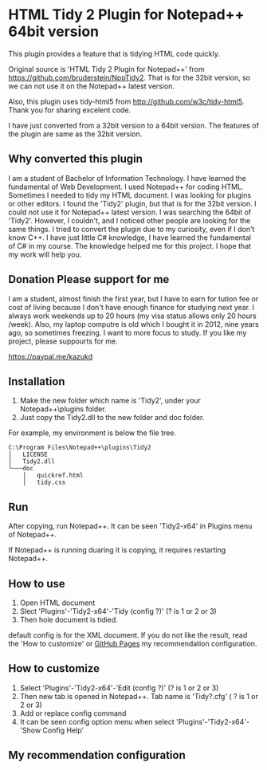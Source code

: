 # HTML Tidy 2 Plugin for Notepad++ 64bit version 
This plugin provides a feature that is tidying HTML code quickly.

Original source is 'HTML Tidy 2 Plugin for Notepad++' from https://github.com/bruderstein/NppTidy2.
That is for the 32bit version, so we can not use it on the Notepad++ latest version.

Also, this plugin uses tidy-html5 from http://github.com/w3c/tidy-html5.
Thank you for sharing excelent code.

I have just converted from a 32bit version to a 64bit version.
The features of the plugin are same as the 32bit version.

## Why converted this plugin
I am a student of Bachelor of Information Technology. I have learned the fundamental of Web Development. I used Notepad++ for coding HTML. Sometimes I needed to tidy my HTML document.
I was looking for plugins or other editors.  I found the 'Tidy2' plugin, but that is for the 32bit version. I could not use it for Notepad++ latest version. I was searching the 64bit of 'Tidy2'. However, I couldn't, and I noticed other people are looking for the same things.
I tried to convert the plugin due to my curiosity, even if I don't know C++. I have just little C# knowledge, I have learned the fundamental of C# in my course. The knowledge helped me for this project. I hope that my work will help you.

## Donation Please support for me
I am a student, almost finish the first year,  but I have to earn for tution fee or cost of living because I don't have enough finance for studying next year. I always work weekends up to 20 hours (my visa status allows only 20 hours /week). Also, my laptop computre is old which I bought it in 2012, nine years ago, so sometimes freezing. I want to more focus to study. If you like my project, please suppourts for me.

https://paypal.me/kazukd


## Installation
1. Make the new folder which name is 'Tidy2', under your Notepad++\plugins folder. 
2. Just copy the Tidy2.dll to the new folder and doc folder.

For example, my environment is below the file tree.
```
C:\Program Files\Notepad++\plugins\Tidy2
│   LICENSE
│   Tidy2.dll
└───doc
    │   quickref.html
    │   tidy.css
```
## Run
After copying, run Notepad++.
It can be seen 'Tidy2-x64' in Plugins menu of Notepad++.

If Notepad++ is running duaring it is copying, it requires restarting Notepad++.

## How to use
1. Open HTML document
2. Slect 'Plugins'-'Tidy2-x64'-'Tidy (config ?)' (? is 1 or 2 or 3)
3. Then hole document is tidied.

default config is for the XML document.
If you do not like the result, read the 'How to customize' or [GitHub Pages](https://pages.github.com/)
my recommendation configuration.

## How to customize
1. Select 'Plugins'-'Tidy2-x64'-'Edit (config ?)' (? is 1 or 2 or 3)
2. Then new tab is opened in Notepad++. Tab name is 'Tidy?.cfg' ( ? is 1 or 2 or 3)
3. Add or replace config command
4. It can be seen config option menu when select 'Plugins'-'Tidy2-x64'-'Show Config Help'

## My recommendation configuration


